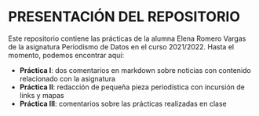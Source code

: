# PRESENTACIÓN DEL REPOSITORIO
Este repositorio contiene las prácticas de la alumna Elena Romero Vargas de la asignatura Periodismo de Datos en el curso 2021/2022. 
Hasta el momento, podemos encontrar aquí: 
* **Práctica I**: dos comentarios en markdown sobre noticias con contenido relacionado con la asignatura
* **Práctica II**: redacción de pequeña pieza periodística con incursión de links y mapas
* **Práctica III**: comentarios sobre las prácticas realizadas en clase 
